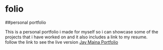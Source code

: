 # folio
##personal portfolio

This is a personal portfolio i made for myself so i can showcase some of the projects that i have worked on and it also includes a link to my resume.
follow the link to see the live version [Jay Maina Portfolio](https://jaymaina.herokuapp.com/)
